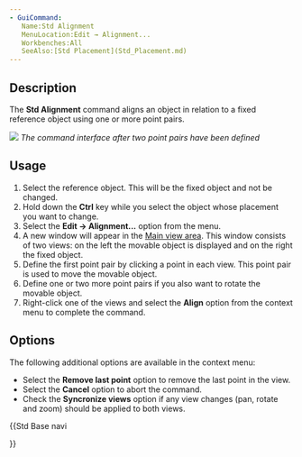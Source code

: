 ```yaml
---
- GuiCommand:
   Name:Std Alignment
   MenuLocation:Edit → Alignment...
   Workbenches:All
   SeeAlso:[Std Placement](Std_Placement.md)
---
```


## Description

The **Std Alignment** command aligns an object in relation to a fixed reference object using one or more point pairs.

![](images/Std_Alignment2.png ) *The command interface after two point pairs have been defined*

## Usage

1.  Select the reference object. This will be the fixed object and not be changed.
2.  Hold down the **Ctrl** key while you select the object whose placement you want to change.
3.  Select the **Edit → Alignment...** option from the menu.
4.  A new window will appear in the [Main view area](Main_view_area.md). This window consists of two views: on the left the movable object is displayed and on the right the fixed object.
5.  Define the first point pair by clicking a point in each view. This point pair is used to move the movable object.
6.  Define one or two more point pairs if you also want to rotate the movable object.
7.  Right-click one of the views and select the **Align** option from the context menu to complete the command.

## Options

The following additional options are available in the context menu:

-   Select the **Remove last point** option to remove the last point in the view.
-   Select the **Cancel** option to abort the command.
-   Check the **Syncronize views** option if any view changes (pan, rotate and zoom) should be applied to both views.





{{Std Base navi

}}  
